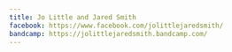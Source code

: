 ```yaml
---
title: Jo Little and Jared Smith
facebook: https://www.facebook.com/jolittlejaredsmith/
bandcamp: https://jolittlejaredsmith.bandcamp.com/
---
```

